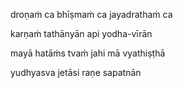 droṇaṁ ca bhīṣmaṁ ca jayadrathaṁ ca

karṇaṁ tathānyān api yodha-vīrān

mayā hatāṁs tvaṁ jahi mā vyathiṣṭhā

yudhyasva jetāsi raṇe sapatnān